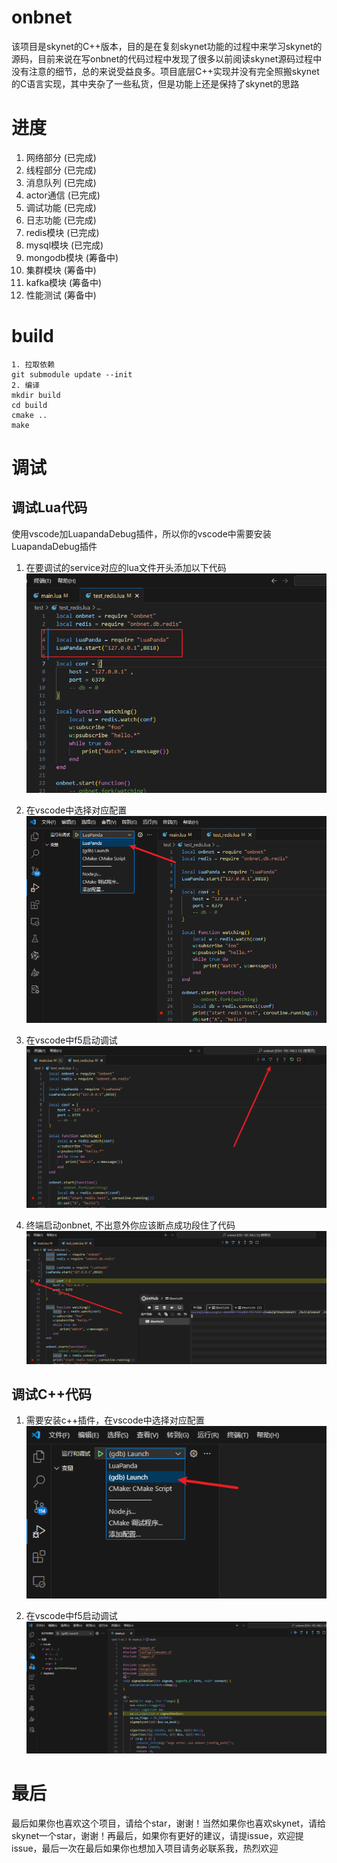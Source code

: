 # onbnet
该项目是skynet的C++版本，目的是在复刻skynet功能的过程中来学习skynet的源码，目前来说在写onbnet的代码过程中发现了很多以前阅读skynet源码过程中没有注意的细节，总的来说受益良多。项目底层C++实现并没有完全照搬skynet的C语言实现，其中夹杂了一些私货，但是功能上还是保持了skynet的思路

# 进度
1. 网络部分   (已完成)
2. 线程部分   (已完成)
3. 消息队列   (已完成)
4. actor通信 (已完成)
5. 调试功能   (已完成)
6. 日志功能   (已完成)
7. redis模块   (已完成)
8. mysql模块   (已完成)
9. mongodb模块   (筹备中)
10. 集群模块   (筹备中)
11. kafka模块   (筹备中)
12. 性能测试   (筹备中)

# build
```
1. 拉取依赖
git submodule update --init
2. 编译
mkdir build
cd build
cmake ..
make
```

# 调试

## 调试Lua代码
使用vscode加LuapandaDebug插件，所以你的vscode中需要安装LuapandaDebug插件
1. 在要调试的service对应的lua文件开头添加以下代码
![](./doc/lua_debug_1.png)

2. 在vscode中选择对应配置
![](./doc/lua_debug_2.png)

3. 在vscode中f5启动调试
![](./doc/lua_debug_3.png)

4. 终端启动onbnet, 不出意外你应该断点成功段住了代码
![](./doc/lua_debug_4.png)

## 调试C++代码
1. 需要安装c++插件，在vscode中选择对应配置
![](./doc/cpp_debug_1.png)

2. 在vscode中f5启动调试
![](./doc/cpp_debug_2.png)

# 最后
最后如果你也喜欢这个项目，请给个star，谢谢！当然如果你也喜欢skynet，请给skynet一个star，谢谢！再最后，如果你有更好的建议，请提issue，欢迎提issue，最后一次在最后如果你也想加入项目请务必联系我，热烈欢迎
